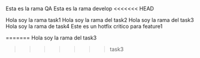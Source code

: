 
Esta es la rama QA
Esta es la rama develop
<<<<<<< HEAD

Hola soy la rama task1
Hola soy la rama del task2
Hola soy la rama del task3
Hola soy la rama de task4
Este es un hotfix critico para feature1

=======
Hola soy la rama del task3
>>>>>>> task3
